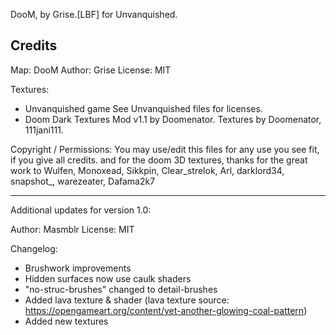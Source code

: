 DooM, by Grise.[LBF] for Unvanquished.
 
## Credits
 
Map: DooM
Author: Grise
License: MIT
 
Textures:
- Unvanquished game
See Unvanquished files for licenses.
- Doom Dark Textures Mod v1.1 by Doomenator.
Textures by Doomenator, 111jani111.

Copyright / Permissions: You may use/edit this files for any use you see fit, if you give all credits.
and for the doom 3D textures,
thanks for the great work to Wulfen, Monoxead, Sikkpin, Clear_strelok, Arl, darklord34, snapshot_, warezeater, Dafama2k7

---

Additional updates for version 1.0:

Author: Masmblr 
License: MIT

Changelog: 
- Brushwork improvements 
- Hidden surfaces now use caulk shaders 
- "no-struc-brushes" changed to detail-brushes 
- Added lava texture & shader (lava texture source: https://opengameart.org/content/yet-another-glowing-coal-pattern) 
- Added new textures
